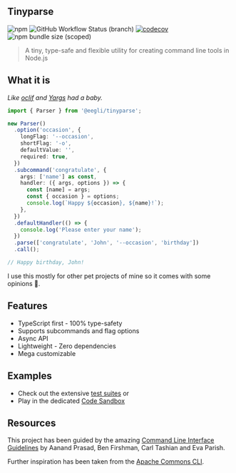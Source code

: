 ## Tinyparse

![npm](https://img.shields.io/npm/v/@eegli/tinyparse) ![GitHub Workflow Status (branch)](https://img.shields.io/github/actions/workflow/status/eegli/tinyparse/ci.yml?branch=main) [![codecov](https://codecov.io/gh/eegli/tinyparse/branch/main/graph/badge.svg?token=8MFDR4SWYM)](https://codecov.io/gh/eegli/tinyparse) ![npm bundle size (scoped)](https://img.shields.io/bundlephobia/min/@eegli/tinyparse)

> A tiny, type-safe and flexible utility for creating command line tools in Node.js

## What it is

_Like [oclif](https://oclif.io/) and [Yargs](https://yargs.js.org/) had a baby._

```ts
import { Parser } from '@eegli/tinyparse';

new Parser()
  .option('occasion', {
    longFlag: '--occasion',
    shortFlag: '-o',
    defaultValue: '',
    required: true,
  })
  .subcommand('congratulate', {
    args: ['name'] as const,
    handler: ({ args, options }) => {
      const [name] = args;
      const { occasion } = options;
      console.log(`Happy ${occasion}, ${name}!`);
    },
  })
  .defaultHandler(() => {
    console.log('Please enter your name');
  })
  .parse(['congratulate', 'John', '--occasion', 'birthday'])
  .call();

// Happy birthday, John!
```

I use this mostly for other pet projects of mine so it comes with some opinions 🤪.

## Features

- TypeScript first - 100% type-safety
- Supports subcommands and flag options
- Async API
- Lightweight - Zero dependencies
- Mega customizable

## Examples

- Check out the extensive [test suites](https://github.com/eegli/tinyparse/tree/main/test) or
- Play in the dedicated [Code Sandbox](https://codesandbox.io/s/tinyparse-sandbox-pknk4?file=/src/index.ts)

## Resources

This project has been guided by the amazing [Command Line Interface Guidelines](https://clig.dev/) by Aanand Prasad, Ben Firshman, Carl Tashian and Eva Parish.

Further inspiration has been taken from the [Apache Commons CLI](https://commons.apache.org/proper/commons-cli/).
